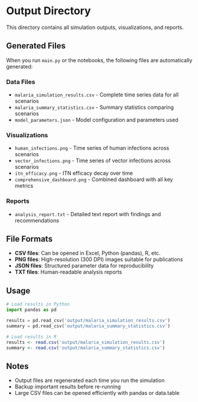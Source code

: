# Output Directory

This directory contains all simulation outputs, visualizations, and reports.

## Generated Files

When you run `main.py` or the notebooks, the following files are automatically generated:

### Data Files
- `malaria_simulation_results.csv` - Complete time series data for all scenarios
- `malaria_summary_statistics.csv` - Summary statistics comparing scenarios
- `model_parameters.json` - Model configuration and parameters used

### Visualizations
- `human_infections.png` - Time series of human infections across scenarios
- `vector_infections.png` - Time series of vector infections across scenarios
- `itn_efficacy.png` - ITN efficacy decay over time
- `comprehensive_dashboard.png` - Combined dashboard with all key metrics

### Reports
- `analysis_report.txt` - Detailed text report with findings and recommendations

## File Formats

- **CSV files**: Can be opened in Excel, Python (pandas), R, etc.
- **PNG files**: High-resolution (300 DPI) images suitable for publications
- **JSON files**: Structured parameter data for reproducibility
- **TXT files**: Human-readable analysis reports

## Usage

```python
# Load results in Python
import pandas as pd

results = pd.read_csv('output/malaria_simulation_results.csv')
summary = pd.read_csv('output/malaria_summary_statistics.csv')
```

```r
# Load results in R
results <- read.csv('output/malaria_simulation_results.csv')
summary <- read.csv('output/malaria_summary_statistics.csv')
```

## Notes

- Output files are regenerated each time you run the simulation
- Backup important results before re-running
- Large CSV files can be opened efficiently with pandas or data.table

